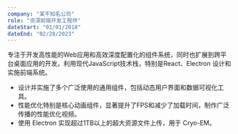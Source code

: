 ```yaml
---
company: "某不知名公司"
role: "资深前端开发工程师"
dateStart: "01/01/2018"
dateEnd: "02/28/2023"
---
```


专注于开发高性能的Web应用和高效深度配置化的组件系统，同时也扩展到跨平台桌面应用的开发。利用现代JavaScript技术栈，特别是React、Electron 设计和实施前端系统。

 - 设计并实施了多个广泛使用的通用组件，包括动态用户界面和数据可视化工具。
 - 性能优化特别是核心动画组件，显著提升了FPS和减少了加载时间，制作广泛传播的性能优化视频。
 - 使用 Electron 实现超过1TB以上的超大资源文件上传，用于 Cryo-EM。
